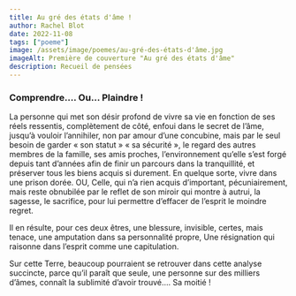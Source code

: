 ```yaml
---
title: Au gré des états d'âme !
author: Rachel Blot
date: 2022-11-08
tags: ["poeme"]
image: /assets/image/poemes/au-gré-des-états-d'âme.jpg
imageAlt: Première de couverture "Au gré des états d'âme"
description: Recueil de pensées
---
```


### Comprendre…. Ou… Plaindre !

La personne qui met son désir profond de vivre sa vie en fonction de ses réels ressentis, complètement de côté, enfoui dans le secret de l’âme, jusqu’à vouloir l’annihiler, non par amour d’une concubine, mais par le seul besoin de garder « son statut » « sa sécurité », le regard des autres membres de la famille, ses amis proches, l’environnement qu’elle s’est forgé depuis tant d’années afin de finir un parcours dans la tranquillité, et préserver tous les biens acquis si durement. En quelque sorte, vivre dans une prison dorée. OU, Celle, qui n’a rien acquis d’important, pécuniairement, mais reste obnubilée par le reflet de son miroir qui montre à autrui, la sagesse, le sacrifice, pour lui permettre d’effacer de l’esprit le moindre regret.

Il en résulte, pour ces deux êtres, une blessure, invisible, certes, mais tenace, une amputation dans sa personnalité propre, Une résignation qui raisonne dans l’esprit comme une capitulation.

Sur cette Terre, beaucoup pourraient se retrouver dans cette analyse succincte, parce qu’il paraît que seule, une personne sur des milliers d’âmes, connaît la sublimité d’avoir trouvé…. Sa moitié !